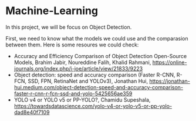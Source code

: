 # Machine-Learning
In this project, we will be focus on Object Detection.  

First, we need to know what the models we could use and the comparasion between them.
Here is some resoures we could check:
  * Accuracy and Efficiency Comparison of Object Detection Open-Source Models, Brahim Jabir, Noureddine Falih, Khalid Rahmani, https://online-journals.org/index.php/i-joe/article/view/21833/9223  
  * Object detection: speed and accuracy comparison (Faster R-CNN, R-FCN, SSD, FPN, RetinaNet and YOLOv3), Jonathan Hui, https://jonathan-hui.medium.com/object-detection-speed-and-accuracy-comparison-faster-r-cnn-r-fcn-ssd-and-yolo-5425656ae359
 * YOLO v4 or YOLO v5 or PP-YOLO?, Chamidu Supeshala, https://towardsdatascience.com/yolo-v4-or-yolo-v5-or-pp-yolo-dad8e40f7109
